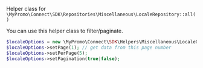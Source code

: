 Helper class for `\MyPromo\Connect\SDK\Repositories\Miscellaneous\LocaleRepository::all()`

You can use this helper class to filter/paginate.

```php
$localeOptions = new \MyPromo\Connect\SDK\Helpers\Miscellaneous\LocaleOptions();
$localeOptions->setPage(1); // get data from this page number
$localeOptions->setPerPage(5);
$localeOptions->setPagination(true|false);
```
